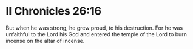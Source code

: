 # II Chronicles 26:16

But when he was strong, he grew proud, to his destruction. For he was unfaithful to the Lord his God and entered the temple of the Lord to burn incense on the altar of incense.

